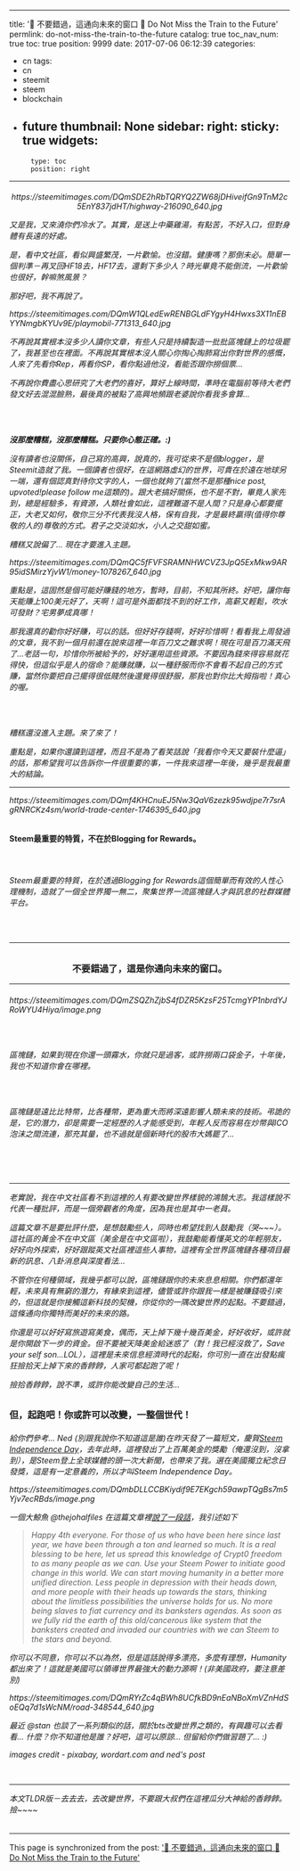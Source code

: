 
---
title: '🚀 不要錯過，這通向未來的窗口  🚀 Do Not Miss the Train to the Future'
permlink: do-not-miss-the-train-to-the-future
catalog: true
toc_nav_num: true
toc: true
position: 9999
date: 2017-07-06 06:12:39
categories:
- cn
tags:
- cn
- steemit
- steem
- blockchain
- future
thumbnail: None
sidebar:
    right:
        sticky: true
widgets:
    -
        type: toc
        position: right
---


<html><h6>
<center><p>https://steemitimages.com/DQmSDE2hRbTQRYQ2ZW68jDHiveifGn9TnM2c5EnY837jdHT/highway-216090_640.jpg</p></center>
<p>又是我，又來澆你們冷水了。其實，是送上中藥雞湯，有點苦，不好入口，但對身體有長遠的好處。</p>
<p>是，看中文社區，看似興盛繁茂，一片歡愉。也沒錯。健康嗎？那倒未必。簡單一個判準－再叉回HF18去，HF17去，還剩下多少人？時光畢竟不能倒流，一片歡愉也很好，幹嘛煞風景？</p>
<p>那好吧，我不再說了。</p>
<div class="pull-left"><p>https://steemitimages.com/DQmW1QLedEwRENBGLdFYgyH4Hwxs3X11nEBYYNmgbKYUv9E/playmobil-771313_640.jpg</p></div>
<p>不再說其實根本沒多少人讀你文章，有些人只是持續製造一批批區塊鏈上的垃圾罷了，我甚至也在裡面。不再說其實根本沒人關心你掏心掏肺寫出你對世界的感慨，人來了先看你Rep，再看你SP，看你點過他沒，看能否跟你撈個票...</p><p>不再說你費盡心思研究了大老們的喜好，算好上線時間，準時在電腦前等待大老們發文好去混混臉熟，最後真的被點了高興地頻跟老婆說你看我多會算...</p>
<br><br>
<strong><p>沒那麼糟糕，沒那麼糟糕。只要你心態正確。:) </p></strong>
<p>沒有讀者也沒關係，自己寫的高興，說真的，我可從來不是個blogger，是Steemit造就了我。一個讀者也很好，在這網路虛幻的世界，可貴在於遠在地球另一端，還有個認真對待你文字的人，一個也就夠了(當然不是那種nice post, upvoted!please follow me這類的)。跟大老搞好關係，也不是不對，畢竟人家先到，總是經驗多，有資源，人類社會如此，這裡難道不是人間？只是身心都要擺正，大老又如何，敬你三分不代表我沒人格，保有自我，才是最終贏得(值得你尊敬的人的)尊敬的方式。君子之交淡如水，小人之交甜如蜜。</p>
<p>糟糕又說偏了... 現在才要進入主題。</p>
<div class="pull-left"><p>https://steemitimages.com/DQmQC5fFVFSRAMNHWCVZ3JpQ5ExMkw9AR95idSMirzYjvW1/money-1078267_640.jpg</p></div>
<p>重點是，這固然是個可能好賺錢的地方，暫時，目前，不知其所終。好吧，讓你每天能賺上100美元好了，天啊！這可是外面都找不到的好工作，高薪又輕鬆，吹水可發財？宅男夢成真哪！</p>
<p>那我還真的勸你好好賺，可以的話。但好好存錢啊，好好珍惜啊！看看我上周發過的文章，我不到一個月前還在說來這裡一年百刀文之難求啊！現在可是百刀滿天飛了...老話一句，珍惜你所被給予的，好好運用這些資源。不要因為錢來得容易就花得快，但這似乎是人的宿命？能賺就賺，以一種舒服而你不會看不起自己的方式賺，當然你要把自己擺得很低賤然後還覺得很舒服，那我也對你比大拇指啦！真心的喔。</p><br><br>
<p>糟糕還沒進入主題。來了來了！</p>
<p>重點是，如果你還讀到這裡，而且不是為了看笑話說「我看你今天又要裝什麼逼」的話，那希望我可以告訴你一件很重要的事，一件我來這裡一年後，幾乎是我最重大的結論。</p><hr>
<div class="pull-right"><p>https://steemitimages.com/DQmf4KHCnuEJ5Nw3QaV6zezk95wdjpe7r7srAgRNRCKz4sm/world-trade-center-1746395_640.jpg</p></div></h6>
<h4><p>Steem最重要的特質，不在於Blogging for Rewards。</p></h4><br><h6>
<p>Steem最重要的特質，在於透過Blogging for Rewards這個簡單而有效的人性心理機制，造就了一個全世界獨一無二，聚集世界一流區塊鏈人才與訊息的社群媒體平台。</p><br><br><hr>
</h6><center><h3><p>不要錯過了，這是你通向未來的窗口。</p></h3></center><hr><h6>
<div class="pull-left"><p>https://steemitimages.com/DQmZSQZhZjbS4fDZR5KzsF25TcmgYP1nbrdYJRoWYU4Hiya/image.png</p></div>
<br><br><p>區塊鏈，如果到現在你還一頭霧水，你就只是過客，或許撈兩口袋金子，十年後，我也不知道你會在哪裡。</p><br><br>
<p>區塊鏈是遠比比特幣，比各種幣，更為重大而將深遠影響人類未來的技術。弔詭的是，它的潛力，卻是需要一定經歷的人才能感受到，年輕人反而容易在炒幣與ICO泡沫之間流連，那充其量，也不過就是個新時代的股市大媽罷了...</p>
<br><br><br><hr><p>老實說，我在中文社區看不到這裡的人有要改變世界樣貌的鴻鵠大志。我這樣說不代表一種批評，而是一個旁觀者的角度，因為我也是其中一老員。</p>
<p>這篇文章不是要批評什麼，是想鼓勵些人，同時也希望找到人鼓勵我（哭~~~）。這社區的黃金不在中文區（美金是在中文區啦），我鼓勵能看懂英文的年輕朋友，好好向外探索，好好跟蹤英文社區裡這些人事物，這裡有全世界區塊鏈各種項目最新的訊息、八卦消息與深度看法...</p>
<p>不管你在何種領域，我幾乎都可以說，區塊鏈跟你的未來息息相關。你們都還年輕，未來具有無窮的潛力，有緣來到這裡，儘管或許你跟我一樣是被賺錢吸引來的，但這就是你接觸這新科技的契機，你從你的一隅改變世界的起點。不要錯過，這條通向你獨特而美好的未來的路。</p>
<p>你還是可以好好寫旅遊寫美食，偶而，天上掉下幾十幾百美金，好好收好，或許就是你開啟下一步的資金。但不要被天降美金給迷惑了（對！我已經沒救了，Save your self son...LOL），這裡是未來信息經濟時代的起點，你可別一直在出發點瘋狂撿拾天上掉下來的香餑餑，人家可都起跑了呢！</p>
<p>撿拾香餑餑，說不準，或許你能改變自己的生活...</p>
</h6><h3><p>但，起跑吧！你或許可以改變，一整個世代！</p></h3>
<h6><p>給你們參考... Ned (別跟我說你不知道這是誰)在昨天發了一篇短文，慶賀<a href="https://steemit.com/steemfreedomday/@ned/steem-independence-day">Steem Independence Day</a>，去年此時，這裡發出了上百萬美金的獎勵（俺還沒到，沒拿到），是Steem登上全球媒體的頭一次大新聞，也帶來了我。選在美國獨立紀念日發獎，這是有一定意義的，所以才叫Steem Independence Day。</p>
<p>https://steemitimages.com/DQmbDLLCCBKiydif9E7EKgch59awpTQgBs7m5Yjv7ecRBds/image.png</p>
<p>一個大鯨魚 @thejohalfiles 在這篇文章裡<a href="https://steemit.com/steemfreedomday/@thejohalfiles/re-ned-steem-independence-day-20170704t194556712z">說了一段話</a>，我引述如下</p>
<blockquote>Happy 4th everyone. For those of us who have been here since last year, we have been through a ton and learned so much. It is a real blessing to be here, let us spread this knowledge of Crypt0 freedom to as many people as we can. Use your Steem Power to initiate good change in this world. We can start moving humanity in a better more unified direction. Less people in depression with their heads down, and more people with their heads up towards the stars, thinking about the limitless possibilities the universe holds for us. No more being slaves to fiat currency and its banksters agendas. As soon as we fully rid the earth of this old/cancerous like system that the banksters created and invaded our countries with we can Steem to the stars and beyond.</blockquote>
<p>你可以不同意，你可以不以為然，但是這話說得多漂亮，多麼有理想，Humanity都出來了！這就是美國可以領導世界最強大的動力源啊！(非美國政府，要注意差別)</p>
<p>https://steemitimages.com/DQmRYrZc4qBWh8UCfkBD9nEaNBoXmVZnHdSoEQq7d1sWcNM/road-348544_640.jpg</p>
<p>最近 @stan 也談了一系列類似的話，關於bts改變世界之類的，有興趣可以去看看... 什麼？你不知道他是誰？好吧，這可以原諒... 但留給你們做習題了... :)</p>
<p>images credit - pixabay, wordart.com and ned's post</p><br><hr>
<p>本文TLDR版－去去去，去改變世界，不要跟大叔們在這裡瓜分大神給的香餑餑。撿~~~~</p>
</h6></html>

- - -

This page is synchronized from the post: ['🚀 不要錯過，這通向未來的窗口  🚀 Do Not Miss the Train to the Future'](https://steemit.com/@deanliu/do-not-miss-the-train-to-the-future)
